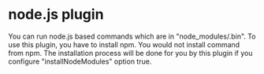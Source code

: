 # node.js plugin

You can run node.js based commands which are in "node_modules/.bin". 
To use this plugin, you have to install npm. You would not install command 
from npm. The installation process will be done for you by this plugin 
if you configure "installNodeModules" option true.


